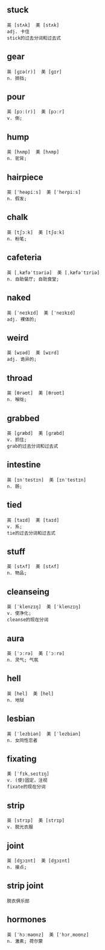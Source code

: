 ## stuck
```
英 [stʌk]  美 [stʌk]
adj. 卡住
stick的过去分词和过去式
``` 

## gear
```
英 [ɡɪə(r)]  美 [ɡɪr]
n. 排挡;
```  

## pour
```
英 [pɔː(r)]  美 [pɔːr]
v. 倒;
```  

## hump
```
英 [hʌmp]  美 [hʌmp] 
n. 驼背;
```  

## hairpiece
```
英 [ˈheəpiːs]  美 [ˈherpiːs] 
n. 假发;
```  

## chalk
```
英 [tʃɔːk]  美 [tʃɑːk]
n. 粉笔;
```  

## cafeteria
```
英 [ˌkæfəˈtɪəriə]  美 [ˌkæfəˈtɪriə] 
n. 自助餐厅; 自助食堂;
```  

## naked
```
英 [ˈneɪkɪd]  美 [ˈneɪkɪd]
adj. 裸体的;
```  

## weird
```
英 [wɪəd]  美 [wɪrd] 
adj. 诡异的;
```  

## throad
```
英 [θrəʊt]  美 [θroʊt] 
n. 喉咙;
```  

## grabbed
```
英 [ɡræbd]  美 [ɡræbd] 
v. 抓住;
grab的过去分词和过去式
```  

## intestine
```
英 [ɪnˈtestɪn]  美 [ɪnˈtestɪn] 
n. 肠;
```  

## tied
```
英 [taɪd]  美 [taɪd]
v. 系;
tie的过去分词和过去式
```  

## stuff
```
英 [stʌf]  美 [stʌf]
n. 物品;
```  

## cleanseing
```
英 [ˈklenzɪŋ]  美 [ˈklenzɪŋ] 
v. 使净化;
cleanse的现在分词
```  

## aura
```
英 [ˈɔːrə]  美 [ˈɔːrə]
n. 灵气; 气氛
```  

## hell
```
英 [hel]  美 [hel] 
n. 地狱
```  

## lesbian
```
英 [ˈlezbiən]  美 [ˈlezbiən]  
n. 女同性恋者
```  

## fixating
```
美 [ˈfɪkˌseɪtɪŋ] 
v. (使)固定，注视
fixate的现在分词
```  

## strip
```
英 [strɪp]  美 [strɪp]
v. 脱光衣服
```  

## joint
```
英 [dʒɔɪnt]  美 [dʒɔɪnt]
n. 接点;
``` 

## strip joint
```
脱衣俱乐部
```

## hormones
```
英 [ˈhɔːməʊnz]  美 [ˈhɔrˌmoʊnz] 
n. 激素; 荷尔蒙
``` 



